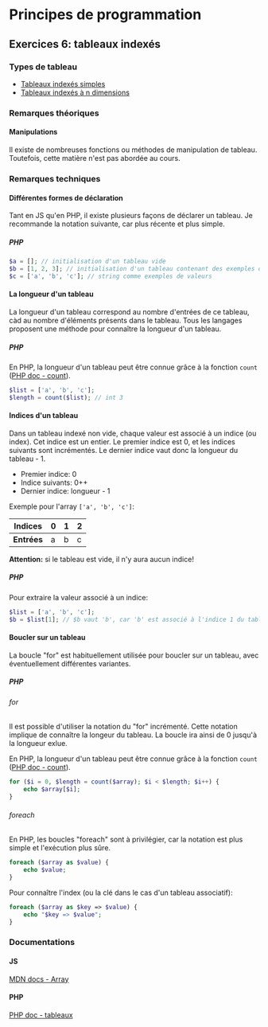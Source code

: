 # Principes de programmation

## Exercices 6: tableaux indexés

### Types de tableau

 - [Tableaux indexés simples](./d1/)
 - [Tableaux indexés à n dimensions](./dn/)

### Remarques théoriques

#### Manipulations

Il existe de nombreuses fonctions ou méthodes de manipulation de tableau. Toutefois, cette matière n'est pas abordée au cours.

### Remarques techniques

#### Différentes formes de déclaration

Tant en JS qu'en PHP, il existe plusieurs façons de déclarer un tableau. Je recommande la notation suivante, car plus récente et plus simple.

##### PHP

```php
$a = []; // initialisation d'un tableau vide
$b = [1, 2, 3]; // initialisation d'un tableau contenant des exemples de valeurs (entiers) indexées
$c = ['a', 'b', 'c']; // string comme exemples de valeurs
```

#### La longueur d'un tableau

La longueur d'un tableau correspond au nombre d'entrées de ce tableau, càd au nombre d'éléments présents dans le tableau. Tous les langages proposent une méthode pour connaître la longueur d'un tableau.

##### PHP

En PHP, la longueur d'un tableau peut être connue grâce à la fonction `count` ([PHP doc - count](https://www.php.net/manual/fr/function.count.php)).

```php
$list = ['a', 'b', 'c']; 
$length = count($list); // int 3
```

#### Indices d'un tableau

Dans un tableau indexé non vide, chaque valeur est associé à un indice (ou index). Cet indice est un entier. Le premier indice est 0, et les indices suivants sont incrémentés. Le dernier indice vaut donc la longueur du tableau - 1.

 - Premier indice: 0
 - Indice suivants: 0++
 - Dernier indice: longueur - 1

Exemple pour l'array `['a', 'b', 'c']`:

| **Indices** | 0 | 1 | 2 |
|-------------|---|---|---|
| **Entrées** | a | b | c |

**Attention:** si le tableau est vide, il n'y aura aucun indice!

##### PHP

Pour extraire la valeur associé à un indice:

```php
$list = ['a', 'b', 'c']; 
$b = $list[1]; // $b vaut 'b', car 'b' est associé à l'indice 1 du tableau $list
```

#### Boucler sur un tableau

La boucle "for" est habituellement utilisée pour boucler sur un tableau, avec éventuellement différentes variantes.

##### PHP

###### for

Il est possible d'utiliser la notation du "for" incrémenté. Cette notation implique de connaître la longeur du tableau. La boucle ira ainsi de 0 jusqu'à la longueur exlue.

En PHP, la longueur d'un tableau peut être connue grâce à la fonction `count` ([PHP doc - count](https://www.php.net/manual/fr/function.count.php)).

```php
for ($i = 0, $length = count($array); $i < $length; $i++) {
    echo $array[$i];
}
```

###### foreach

En PHP, les boucles "foreach" sont à privilégier, car la notation est plus simple et l'exécution plus sûre.

```php
foreach ($array as $value) {
    echo $value;
}
```
Pour connaître l'index (ou la clé dans le cas d'un tableau associatif):

```php
foreach ($array as $key => $value) {
    echo "$key => $value";
}
```

### Documentations

#### JS

[MDN docs - Array](https://developer.mozilla.org/fr/docs/Web/JavaScript/Reference/Global_Objects/Array)

#### PHP

[PHP doc - tableaux](https://www.php.net/manual/fr/language.types.array.php)
